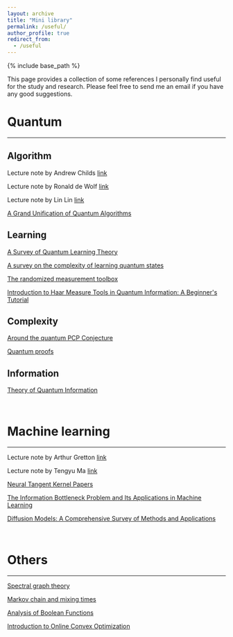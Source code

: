 ```yaml
---
layout: archive
title: "Mini library"
permalink: /useful/
author_profile: true
redirect_from:
  - /useful
---
```


{% include base_path %}

This page provides a collection of some references I personally find useful for the study and research. Please feel free to send me an email if you have any good suggestions.

# Quantum
-----
**Algorithm**
------
Lecture note by Andrew Childs [link](http://www.cs.umd.edu/~amchilds/qa/)
   
Lecture note by Ronald de Wolf [link](https://homepages.cwi.nl/~rdewolf/qcnotes.pdf)

Lecture note by Lin Lin [link](https://math.berkeley.edu/~linlin/qasc/qasc_notes.pdf)
  
[A Grand Unification of Quantum Algorithms](https://arxiv.org/abs/2105.02859)


**Learning**
-----
[A Survey of Quantum Learning Theory](https://arxiv.org/abs/1701.06806)

[A survey on the complexity of learning quantum states](https://arxiv.org/abs/2305.20069)

[The randomized measurement toolbox](https://arxiv.org/abs/2203.11374)

[Introduction to Haar Measure Tools in Quantum Information: A Beginner's Tutorial](https://arxiv.org/abs/2307.08956)


**Complexity**
------
[Around the quantum PCP Conjecture](http://users.cms.caltech.edu/~vidick/teaching/286_qPCP/index.html)
   
[Quantum proofs](https://arxiv.org/abs/1610.01664)


**Information**
------
[Theory of Quantum Information](https://cs.uwaterloo.ca/~watrous/TQI-notes/)

<br/>

# Machine learning
----

Lecture note by Arthur Gretton [link](http://www.gatsby.ucl.ac.uk/~gretton/coursefiles/rkhscourse.html)

Lecture note by Tengyu Ma [link](https://docs.google.com/viewer?url=https://raw.githubusercontent.com/tengyuma/cs229m_notes/main/master.pdf)

[Neural Tangent Kernel Papers](https://github.com/kwignb/NeuralTangentKernel-Papers)

[The Information Bottleneck Problem and Its Applications in Machine Learning](https://arxiv.org/abs/2004.14941)

[Diffusion Models: A Comprehensive Survey of Methods and Applications](https://arxiv.org/abs/2209.00796)

<br/>

# Others
----

[Spectral graph theory](http://cs-www.cs.yale.edu/homes/spielman/sagt/sagt.pdf)
   
[Markov chain and mixing times](http://www.cs.cmu.edu/~15859n/RelatedWork/MarkovChains-MixingTimes.pdf)
   
[Analysis of Boolean Functions](https://arxiv.org/abs/2105.10386)

[Introduction to Online Convex Optimization](https://arxiv.org/abs/1909.05207)

